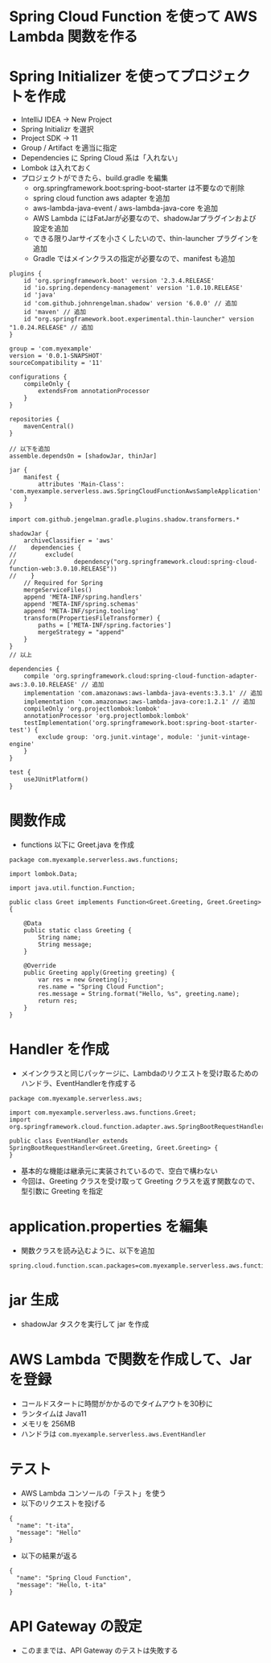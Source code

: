# Spring Cloud Function を使って AWS Lambda 関数を作る

# Spring Initializer を使ってプロジェクトを作成

* IntelliJ IDEA -> New Project 
* Spring Initializr を選択
* Project SDK -> 11
* Group / Artifact を適当に指定
* Dependencies に Spring Cloud 系は「入れない」
* Lombok は入れておく
* プロジェクトができたら、build.gradle を編集
  * org.springframework.boot:spring-boot-starter は不要なので削除
  * spring cloud function aws adapter を追加
  * aws-lambda-java-event / aws-lambda-java-core を追加
  * AWS Lambda にはFatJarが必要なので、shadowJarプラグインおよび設定を追加
  * できる限りJarサイズを小さくしたいので、thin-launcher プラグインを追加
  * Gradle ではメインクラスの指定が必要なので、manifest も追加

```
plugins {
    id 'org.springframework.boot' version '2.3.4.RELEASE'
    id 'io.spring.dependency-management' version '1.0.10.RELEASE'
    id 'java'
    id 'com.github.johnrengelman.shadow' version '6.0.0' // 追加
    id 'maven' // 追加
    id "org.springframework.boot.experimental.thin-launcher" version "1.0.24.RELEASE" // 追加
}

group = 'com.myexample'
version = '0.0.1-SNAPSHOT'
sourceCompatibility = '11'

configurations {
    compileOnly {
        extendsFrom annotationProcessor
    }
}

repositories {
    mavenCentral()
}

// 以下を追加
assemble.dependsOn = [shadowJar, thinJar]

jar {
    manifest {
        attributes 'Main-Class': 'com.myexample.serverless.aws.SpringCloudFunctionAwsSampleApplication'
    }
}

import com.github.jengelman.gradle.plugins.shadow.transformers.*

shadowJar {
    archiveClassifier = 'aws'
//    dependencies {
//        exclude(
//                dependency("org.springframework.cloud:spring-cloud-function-web:3.0.10.RELEASE"))
//    }
    // Required for Spring
    mergeServiceFiles()
    append 'META-INF/spring.handlers'
    append 'META-INF/spring.schemas'
    append 'META-INF/spring.tooling'
    transform(PropertiesFileTransformer) {
        paths = ['META-INF/spring.factories']
        mergeStrategy = "append"
    }
}
// 以上

dependencies {
    compile 'org.springframework.cloud:spring-cloud-function-adapter-aws:3.0.10.RELEASE' // 追加
    implementation 'com.amazonaws:aws-lambda-java-events:3.3.1' // 追加
    implementation 'com.amazonaws:aws-lambda-java-core:1.2.1' // 追加
    compileOnly 'org.projectlombok:lombok'
    annotationProcessor 'org.projectlombok:lombok'
    testImplementation('org.springframework.boot:spring-boot-starter-test') {
        exclude group: 'org.junit.vintage', module: 'junit-vintage-engine'
    }
}

test {
    useJUnitPlatform()
}
```

# 関数作成
* functions 以下に Greet.java を作成
```
package com.myexample.serverless.aws.functions;

import lombok.Data;

import java.util.function.Function;

public class Greet implements Function<Greet.Greeting, Greet.Greeting> {

    @Data
    public static class Greeting {
        String name;
        String message;
    }

    @Override
    public Greeting apply(Greeting greeting) {
        var res = new Greeting();
        res.name = "Spring Cloud Function";
        res.message = String.format("Hello, %s", greeting.name);
        return res;
    }
}
```

# Handler を作成
* メインクラスと同じパッケージに、Lambdaのリクエストを受け取るためのハンドラ、EventHandlerを作成する
```
package com.myexample.serverless.aws;

import com.myexample.serverless.aws.functions.Greet;
import org.springframework.cloud.function.adapter.aws.SpringBootRequestHandler;

public class EventHandler extends SpringBootRequestHandler<Greet.Greeting, Greet.Greeting> {
}
```
* 基本的な機能は継承元に実装されているので、空白で構わない
* 今回は、Greeting クラスを受け取って Greeting クラスを返す関数なので、型引数に Greeting を指定

# application.properties を編集
* 関数クラスを読み込むように、以下を追加
```
spring.cloud.function.scan.packages=com.myexample.serverless.aws.functions
```

# jar 生成
* shadowJar タスクを実行して jar を作成

# AWS Lambda で関数を作成して、Jar を登録
* コールドスタートに時間がかかるのでタイムアウトを30秒に
* ランタイムは Java11
* メモリを 256MB
* ハンドラは `com.myexample.serverless.aws.EventHandler`

# テスト
* AWS Lambda コンソールの「テスト」を使う
* 以下のリクエストを投げる
```
{
  "name": "t-ita",
  "message": "Hello"
}
```
* 以下の結果が返る
```
{
  "name": "Spring Cloud Function",
  "message": "Hello, t-ita"
}
```

# API Gateway の設定
* このままでは、API Gateway のテストは失敗する

